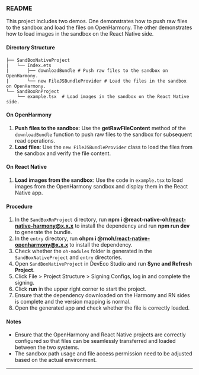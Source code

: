 ### README

This project includes two demos. One demonstrates how to push raw files to the sandbox and load the files on OpenHarmony. The other demonstrates how to load images in the sandbox on the React Native side.

#### Directory Structure

```
├── SandBoxNativeProject
|   └── Index.ets
|       ├── downloadBundle # Push raw files to the sandbox on OpenHarmony.
|       └── new FileJSBundleProvider # Load the files in the sandbox on OpenHarmony.
└── SandBoxRnProject
    └── example.tsx  # Load images in the sandbox on the React Native side.

```

#### On OpenHarmony

1. **Push files to the sandbox**: Use the **getRawFileContent** method of the `downloadBundle` function to push raw files to the sandbox for subsequent read operations.
2. **Load files**: Use the `new FileJSBundleProvider` class to load the files from the sandbox and verify the file content.

#### On React Native

1. **Load images from the sandbox**: Use the code in `example.tsx` to load images from the OpenHarmony sandbox and display them in the React Native app.

#### Procedure

1. In the `SandBoxRnProject` directory, run **npm i @react-native-oh/react-native-harmony@x.x.x** to install the dependency and run **npm run dev** to generate the bundle.
2. In the `entry` directory, run **ohpm i @rnoh/react-native-openharmony@x.x.x** to install the dependency.
3. Check whether the `oh-modules` folder is generated in the `SandBoxNativeProject` and `entry` directories.
4. Open `SandBoxNativeProject` in DevEco Studio and run **Sync and Refresh Project**.
5. Click File > Project Structure > Signing Configs, log in and complete the signing.
6. Click **run** in the upper right corner to start the project.
7. Ensure that the dependency downloaded on the Harmony and RN sides is complete and the version mapping is normal.
8. Open the generated app and check whether the file is correctly loaded.

#### Notes

- Ensure that the OpenHarmony and React Native projects are correctly configured so that files can be seamlessly transferred and loaded between the two systems.
- The sandbox path usage and file access permission need to be adjusted based on the actual environment.

---
